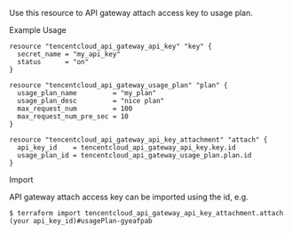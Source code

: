 Use this resource to API gateway attach access key to usage plan.

Example Usage

```hcl
resource "tencentcloud_api_gateway_api_key" "key" {
  secret_name = "my_api_key"
  status      = "on"
}

resource "tencentcloud_api_gateway_usage_plan" "plan" {
  usage_plan_name         = "my_plan"
  usage_plan_desc         = "nice plan"
  max_request_num         = 100
  max_request_num_pre_sec = 10
}

resource "tencentcloud_api_gateway_api_key_attachment" "attach" {
  api_key_id    = tencentcloud_api_gateway_api_key.key.id
  usage_plan_id = tencentcloud_api_gateway_usage_plan.plan.id
}
```

Import

API gateway attach access key can be imported using the id, e.g.

```
$ terraform import tencentcloud_api_gateway_api_key_attachment.attach (your api_key_id)#usagePlan-gyeafpab
```